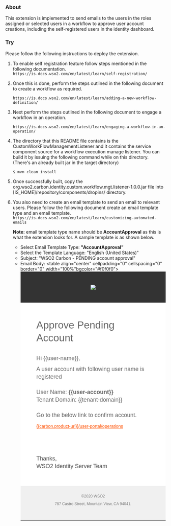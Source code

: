 ### About
This extension is implemented to send emails to the users in the roles assigned or selected users in a workflow to approve user account creations, including the self-registered users in the identity dashboard. 

### Try
Please follow the following instructions to deploy the extension.

1. To enable self registration feature follow steps mentioned in the following documentation.
    `https://is.docs.wso2.com/en/latest/learn/self-registration/`

2. Once this is done, perform the steps outlined in the following document to create a workflow as required.

	`https://is.docs.wso2.com/en/latest/learn/adding-a-new-workflow-definition/`

3. Next perform the steps outlined in the following document to engage a workflow in an operation.

	`https://is.docs.wso2.com/en/latest/learn/engaging-a-workflow-in-an-operation/`

4. The directory that this README file contains is the CustomWorkFlowManagementListener and it contains the service component source for a workflow execution manage listener. You can build it by issuing the following command while on this directory. (There's an already built jar in the target directory)

	`$ mvn clean install`

5. Once successfully built, copy the org.wso2.carbon.identity.custom.workflow.mgt.listener-1.0.0.jar file into [IS_HOME]/repository/components/dropins/ directory. 

6. You also need to create an email template to send an email to relevant users. Please follow the following document create an email template type and an email template.
   `https://is.docs.wso2.com/en/latest/learn/customizing-automated-emails`
   
   **Note:** email template type name should be **AccountApproval** as this is what the extension looks for. 
   A sample template is as shown below.
    
     * Select Email Template Type: **"AccountApproval"**
     * Select the Template Language: "English (United States)"
     * Subject: "WSO2 Carbon - PENDING account approval"
     * Email Body: 
             <table align="center" cellpadding="0" cellspacing="0" border="0" width="100%"bgcolor="#f0f0f0">
                <tr>
                   <td style="padding: 30px 30px 20px 30px;">
                      <table cellpadding="0" cellspacing="0" border="0" width="100%" bgcolor="#ffffff" style="max-width: 650px; margin: auto;">
                         <tr>
                            <td colspan="2" align="center" style="background-color: #333; padding: 40px;">
                               <a href="http://wso2.com/" target="_blank"><img src="http://cdn.wso2.com/wso2/newsletter/images/nl-2017/wso2-logo-transparent.png" border="0" /></a>
                            </td>
                         </tr>
                         <tr>
                            <td colspan="2" align="center" style="padding: 50px 50px 0px 50px;">
                               <h1 style="padding-right: 0em; margin: 0; line-height: 40px; font-weight:300; font-family: 'Nunito Sans', Arial, Verdana, Helvetica, sans-serif; color: #666; text-align: left; padding-bottom: 1em;">
                                  Approve Pending Account
                               </h1>
                            </td>
                         </tr>
                         <tr>
                            <td style="text-align: left; padding: 0px 50px 20px 50px;" valign="top">
                               <p style="font-size: 18px; margin: 0; line-height: 24px; font-family: 'Nunito Sans', Arial, Verdana, Helvetica, sans-serif; color: #666; text-align: left; padding-bottom: 3%;">
                                  Hi {{user-name}},
                               </p>
                               <p style="font-size: 18px; margin: 0; line-height: 24px; font-family: 'Nunito Sans', Arial, Verdana, Helvetica, sans-serif; color: #666; text-align: left; padding-bottom: 3%;">
                                  A user account with following user name is registered <br>
                                  <br>
                                  User Name:  <b> {{user-account}}</b> <br>
                                  Tenant Domain: </b> {{tenant-domain}}</b> <br>
                                  <br>
                                  Go to the below link to confirm account.
                               </p>
                               <p style="font-size: 18px; margin: 0; line-height: 24px; font-family: 'Nunito Sans', Arial, Verdana, Helvetica, sans-serif; color: #505050; text-align: left;">
                                  <a style="word-break: break-all; color: #ff5000; font-size: 14px" target="_blank"
                                     href="{{carbon.product-url}}/user-portal/operations">
                                  {{carbon.product-url}}/user-portal/operations
                                  </a>
                               </p>
                               <p style="font-size: 18px; margin: 0; line-height: 24px; font-family: 'Nunito Sans', Arial, Verdana, Helvetica, sans-serif; color: #666; text-align: left; padding-bottom: 3%;">
                               <p>
                            </td>
                         </tr>
                         <tr>
                            <td style="text-align: left; padding: 30px 50px 50px 50px;" valign="top">
                               <p style="font-size: 18px; margin: 0; line-height: 24px; font-family: 'Nunito Sans', Arial, Verdana, Helvetica, sans-serif; color: #505050; text-align: left;">
                                  Thanks,<br/>WSO2 Identity Server Team
                               </p>
                            </td>
                         </tr>
                         <tr>
                            <td colspan="2" align="center" style="padding: 20px 40px 40px 40px;" bgcolor="#f0f0f0">
                               <p style="font-size: 12px; margin: 0; line-height: 24px; font-family: 'Nunito Sans', Arial, Verdana, Helvetica, sans-serif; color: #777;">
                                  &copy;2020
                                  <a href="http://wso2.com/" target="_blank" style="color: #777; text-decoration: none">WSO2</a>
                                  <br>
                                  787 Castro Street, Mountain View, CA 94041.
                               </p>
                            </td>
                         </tr>
                      </table>
                   </td>
                </tr>
             </table>

            
